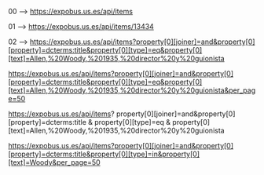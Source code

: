 00 --> https://expobus.us.es/api/items


01 --> https://expobus.us.es/api/items/13434

02 --> https://expobus.us.es/api/items?property[0][joiner]=and&property[0][property]=dcterms:title&property[0][type]=eq&property[0][text]=Allen,%20Woody,%201935,%20director%20y%20guionista

https://expobus.us.es/api/items?property[0][joiner]=and&property[0][property]=dcterms:title&property[0][type]=eq&property[0][text]=Allen,%20Woody,%201935,%20director%20y%20guionista&per_page=50


https://expobus.us.es/api/items?
property[0][joiner]=and&property[0][property]=dcterms:title
&
property[0][type]=eq
&
property[0][text]=Allen,%20Woody,%201935,%20director%20y%20guionista


https://expobus.us.es/api/items?property[0][joiner]=and&property[0][property]=dcterms:title&property[0][type]=in&property[0][text]=Woody&per_page=50
